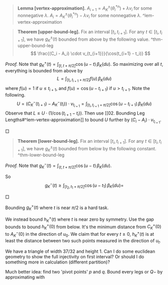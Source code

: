 > __Lemma [vertex-approximation].__ $A_{i+1}= A^{\pm}_K(\theta^{*n}_i) + \lambda v_i$ for some nonnegative $\lambda$. $A_{i}= A^{\pm}_K(\theta^{*n}_i) - \lambda v_i$ for some nonnegative $\lambda$. ^lem-vertex-approximation

> __Theorem [upper-bound-leg].__ Fix an interval $[t_{i}, t_{i+1}]$. For any $t \in [t_i, t_{i+1}]$, we have $g_K^{\pm}(t)$ bounded from above by the following value. ^thm-upper-bound-leg
$$
\frac{(C_i - A_i) \cdot v_{t_{i+1}}}{\cos(t_{i+1} - t_i)}
$$

_Proof._ Note that $g_{K}^+(t) = \int_{[t, t+\pi/2]} \cos(u - t) \, \beta_K(du)$. So maximizing over all $t$, everything is bounded from above by
$$
L = \int_{[t_i, t_{i+1}+\pi/2]} f(u) \, \beta_K(du)
$$
where $f(u) = 1$ if $u \leq t_{i+1}$, and $f(u) = \cos(u - t_{i+1})$ if $u > t_{i+1}$.
Note the following.
$$
U = (C^-_K(t_{i+1}) - A^-_K(t_{i})) \cdot v_{t_{i+1}} = \int_{[t_i, t_{i+1}+\pi/2]} \cos(u - t_{i+1}) \, \beta_K(du)
$$
Observe that $L \leq U \cdot (1/\cos(t_{i+1} - t_i))$. Then use [[02. Bounding Leg Lengths#^lem-vertex-approximation]] to bound $U$ further by $(C_i - A_i) \cdot v_{t_{i+1}}$.

□

> __Theorem [lower-bound-leg].__ Fix an interval $[t_{i}, t_{i+1}]$. For any $t \in [t_i, t_{i+1}]$, we have $g_K^{\pm}(t)$ bounded from below by the following constant. ^thm-lower-bound-leg

_Proof._ Note that $g_{K}^-(t) = \int_{(t, t+\pi/2]} \cos(u - t) \, \beta_K(du)$.

So 
$$
g_K^-(t) \geq \int_{[t_2, t_1+\pi/2]} \cos(u - t_1) \, \beta_K(du) = 
$$

□

Bounding $g^+_K(t)$ where $t$ is near $\pi/2$ is a hard task.

We instead bound $h^+_K(t)$ where $t$ is near zero by symmetry.
Use the gap bounds to bound $h^+_K(0)$ from below. It's the minimum distance from $C^+_K(0)$ to $A^-_K(0)$ in the direction of $u_0$. We claim that for every $t \geq 0$, $h^+_K(t)$ is at least the distance between two such points measured in the direction of $u_t$.

We have a triangle of width 37/32 and height 1. Can I do some euclidean geometry to show the full injectivity on first interval? Or should I do something more in calculation (different partition)?


Much better idea: find two 'pivot points' $p$ and $q$. Bound every legs or $Q-$ by approximating with 